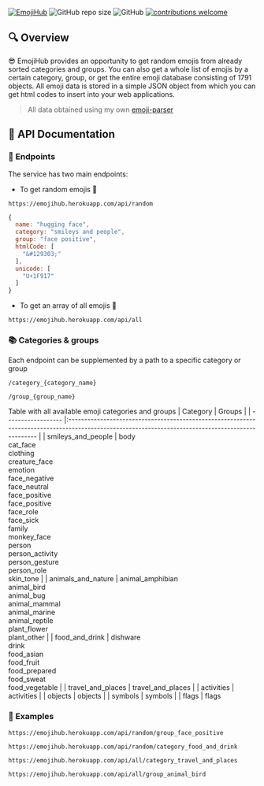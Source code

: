<a href="https://emojihub.herokuapp.com/"><img src="https://i.ibb.co/NL1zyWP/Screenshot-17.jpg" alt="EmojiHub" border="0" style="{margin: 0 auto; width: 100%;}" /></a>
![GitHub repo size](https://img.shields.io/github/repo-size/cheatsnake/emojihub?color=blue)
![GitHub](https://img.shields.io/github/license/cheatsnake/emojihub?color=orange)
[![contributions welcome](https://img.shields.io/badge/contributions-welcome-brightgreen.svg?style=flat)](https://github.com/cheatsnake/emojihub/issues)

## :mag: Overview
:sunglasses: EmojiHub provides an opportunity to get random emojis from already sorted categories and groups. You can also get a whole list of emojis by a certain category, group, or get the entire emoji database consisting of 1791 objects. All emoji data is stored in a simple JSON object from which you can get html codes to insert into your web applications.

> All data obtained using my own [emoji-parser](https://github.com/cheatsnake/emoji-parser) 

## :page_facing_up: API Documentation
### :triangular_flag_on_post:	 Endpoints
The service has two main endpoints:
- To get random emojis :game_die:
```
https://emojihub.herokuapp.com/api/random
```
```js
{
  name: "hugging face",
  category: "smileys and people",
  group: "face positive",
  htmlCode: [
    "&#129303;"
  ],
  unicode: [
    "U+1F917"
  ]
}
```
- To get an array of all emojis :page_with_curl:
```
https://emojihub.herokuapp.com/api/all
```
### :books: Categories & groups
Each endpoint can be supplemented by a path to a specific category or group
```
/category_{category_name}
```
```
/group_{group_name}
```

Table with all available emoji categories and groups
| Category           | Groups                                                                                                                                             |
| ------------------ |:-------------------------------------------------------------------------------------------------------------------------------------------------- |
| smileys_and_people | body<br>cat_face<br>clothing<br>creature_face<br>emotion<br>face_negative<br>face_neutral<br>face_positive<br>face_positive<br>face_role<br>face_sick<br>family<br>monkey_face<br>person<br>person_activity<br>person_gesture<br>person_role<br>skin_tone |
| animals_and_nature | animal_amphibian<br>animal_bird<br>animal_bug<br>animal_mammal<br>animal_marine<br>animal_reptile<br>plant_flower<br>plant_other                                                                                                                                                |
| food_and_drink     | dishware<br>drink<br>food_asian<br>food_fruit<br>food_prepared<br>food_sweat<br>food_vegetable                                                                                                                                                    |
| travel_and_places  | travel_and_places                                                                                                                                                   |
| activities         | activities                                                                                                                                                   |
| objects            | objects                                                                                                                                                   |
| symbols            | symbols                                                                                                                                                   |
| flags              | flags  

### :dart: Examples
```
https://emojihub.herokuapp.com/api/random/group_face_positive
```
```
https://emojihub.herokuapp.com/api/random/category_food_and_drink
```
```
https://emojihub.herokuapp.com/api/all/category_travel_and_places
```
```
https://emojihub.herokuapp.com/api/all/group_animal_bird
```
